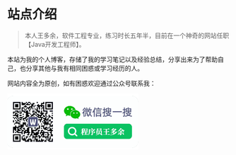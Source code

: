 # 站点介绍
> 本人王多余，软件工程专业，练习时长五年半，目前在一个神奇的网站任职【Java开发工程师】。



本站为我的个人博客，存储了我的学习笔记以及经验总结，分享出来为了帮助自己，也分享其他与我有相同困惑或学习经历的人。

网站内容全为原创，如有困惑欢迎通过公众号联系我：

<img src="_media/img.png" alt="公众号" style="zoom: 33%;" />


